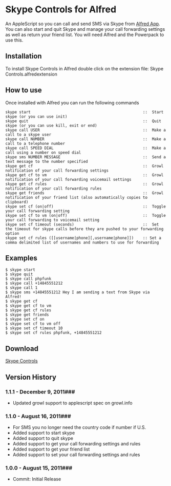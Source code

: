 Skype Controls for Alfred
============

An AppleScript so you can call and send SMS via Skype from [Alfred App](http://alfredapp.com/). You can also start and quit Skype and manage your call forwarding settings as well as return your friend list. You will need Alfred and the Powerpack to use this.

Installation
----------------

To install Skype Controls in Alfred double click on the extension file: Skype Controls.alfredextension

How to use
----------------

Once installed with Alfred you can run the following commands

	skype start													::	Start skype (or you can use init)
	skype quit													::	Quit skype (or you can use kill, exit or end)
    skype call USER 											::  Make a call to a skype user
    skype call NUMBER 											::  Make a call to a telephone number
    skype call SPEED DIAL  										::  Make a call using a number on speed dial
    skype sms NUMBER MESSAGE									::  Send a text message to the number specified
	skype get cf												::	Growl notification of your call forwarding settings
	skype get cf to vm											::	Growl notification of your call forwarding voicemail settings
	skype get cf rules											::	Growl notification of your call forwarding rules
	skype get friends											::	Growl notification of your friend list (also automatically copies to clipboard)
	skype set cf (on|off)										::	Toggle your call forwarding setting
	skype set cf to vm (on|off)									::	Toggle your call forwarding to voicemail setting
	skype set cf timeout (seconds)								::	Set the timeout for skype calls before they are pushed to your forwarding option
	skype set cf rules ([[username|phone][,username|phone]])	:: Set a comma delimited list of usernames and numbers to use for forwarding
      

Examples
----------------
	$ skype start
	$ skype quit
	$ skype call phpfunk
    $ skype call +14845551212
    $ skype call 1
    $ skype sms +14845551212 Hey I am sending a text from Skype via Alfred!
	$ skype get cf
	$ skype get cf to vm
	$ skype get cf rules
	$ skype get friends
	$ skype set cf on
	$ skype set cf to vm off
	$ skype set cf timeout 10
	$ skype set cf rules phpfunk, +14845551212


Download
----------------
[Skype Controls](http://dl.dropbox.com/u/45930/Alfred%20Apps/Skype%20Controls/Skype%20Controls.alfredextension)
    

## Version History ##
### 1.1.1 - December 9, 2011###
- Updated growl support to applescript spec on growl.info

### 1.1.0 - August 16, 2011###
 
- For SMS you no longer need the country code if number if U.S.
- Added support to start skype
- Added support to quit skype
- Added support to get your call forwarding settings and rules
- Added support to get your friend list
- Added support to set your call forwarding settings and rules

### 1.0.0 - August 15, 2011###
 
- Commit: Initial Release
